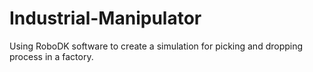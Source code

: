 # Industrial-Manipulator
Using RoboDK software to create a simulation for picking and dropping process in a factory.

